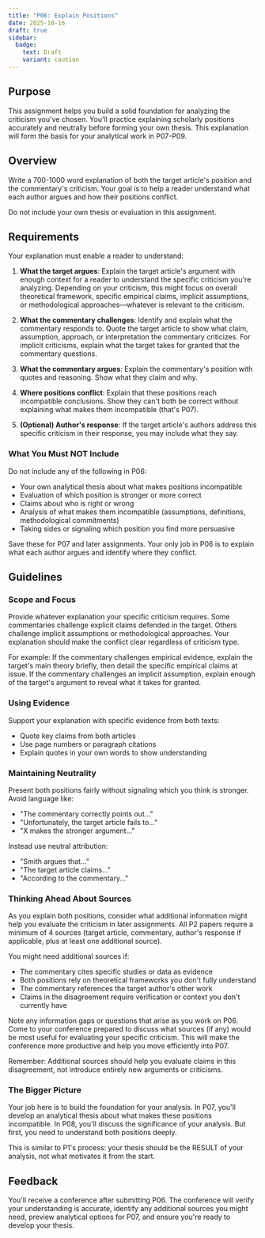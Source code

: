 ```yaml
---
title: "P06: Explain Positions"
date: 2025-10-16
draft: true
sidebar:
  badge:
    text: Draft
    variant: caution
---
```


## Purpose

This assignment helps you build a solid foundation for analyzing the criticism you've chosen. You'll practice explaining scholarly positions accurately and neutrally before forming your own thesis. This explanation will form the basis for your analytical work in P07-P09.

## Overview

Write a 700-1000 word explanation of both the target article's position and the commentary's criticism. Your goal is to help a reader understand what each author argues and how their positions conflict.

Do not include your own thesis or evaluation in this assignment.

## Requirements

Your explanation must enable a reader to understand:

1. **What the target argues**: Explain the target article's argument with enough context for a reader to understand the specific criticism you're analyzing. Depending on your criticism, this might focus on overall theoretical framework, specific empirical claims, implicit assumptions, or methodological approaches—whatever is relevant to the criticism.

2. **What the commentary challenges**: Identify and explain what the commentary responds to. Quote the target article to show what claim, assumption, approach, or interpretation the commentary criticizes. For implicit criticisms, explain what the target takes for granted that the commentary questions.

3. **What the commentary argues**: Explain the commentary's position with quotes and reasoning. Show what they claim and why.

4. **Where positions conflict**: Explain that these positions reach incompatible conclusions. Show they can't both be correct without explaining what makes them incompatible (that's P07).

5. **(Optional) Author's response**: If the target article's authors address this specific criticism in their response, you may include what they say.

### What You Must NOT Include

Do not include any of the following in P06:

- Your own analytical thesis about what makes positions incompatible
- Evaluation of which position is stronger or more correct
- Claims about who is right or wrong
- Analysis of what makes them incompatible (assumptions, definitions, methodological commitments)
- Taking sides or signaling which position you find more persuasive

Save these for P07 and later assignments. Your only job in P06 is to explain what each author argues and identify where they conflict.

## Guidelines

### Scope and Focus

Provide whatever explanation your specific criticism requires. Some commentaries challenge explicit claims defended in the target. Others challenge implicit assumptions or methodological approaches. Your explanation should make the conflict clear regardless of criticism type.

For example: If the commentary challenges empirical evidence, explain the target's main theory briefly, then detail the specific empirical claims at issue. If the commentary challenges an implicit assumption, explain enough of the target's argument to reveal what it takes for granted.

### Using Evidence

Support your explanation with specific evidence from both texts:

- Quote key claims from both articles
- Use page numbers or paragraph citations
- Explain quotes in your own words to show understanding

### Maintaining Neutrality

Present both positions fairly without signaling which you think is stronger. Avoid language like:

- "The commentary correctly points out..."
- "Unfortunately, the target article fails to..."
- "X makes the stronger argument..."

Instead use neutral attribution:

- "Smith argues that..."
- "The target article claims..."
- "According to the commentary..."

### Thinking Ahead About Sources

As you explain both positions, consider what additional information might help you evaluate the criticism in later assignments. All P2 papers require a minimum of 4 sources (target article, commentary, author's response if applicable, plus at least one additional source).

You might need additional sources if:

- The commentary cites specific studies or data as evidence
- Both positions rely on theoretical frameworks you don't fully understand
- The commentary references the target author's other work
- Claims in the disagreement require verification or context you don't currently have

Note any information gaps or questions that arise as you work on P06. Come to your conference prepared to discuss what sources (if any) would be most useful for evaluating your specific criticism. This will make the conference more productive and help you move efficiently into P07.

Remember: Additional sources should help you evaluate claims in this disagreement, not introduce entirely new arguments or criticisms.

### The Bigger Picture

Your job here is to build the foundation for your analysis. In P07, you'll develop an analytical thesis about what makes these positions incompatible. In P08, you'll discuss the significance of your analysis. But first, you need to understand both positions deeply.

This is similar to P1's process: your thesis should be the RESULT of your analysis, not what motivates it from the start.

## Feedback

You'll receive a conference after submitting P06. The conference will verify your understanding is accurate, identify any additional sources you might need, preview analytical options for P07, and ensure you're ready to develop your thesis.
